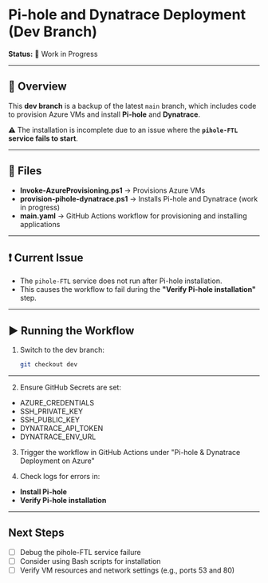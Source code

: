 # Pi-hole and Dynatrace Deployment (Dev Branch)

**Status:** 🚧 Work in Progress  

---

## 📖 Overview
This **dev branch** is a backup of the latest `main` branch, which includes code to provision Azure VMs and install **Pi-hole** and **Dynatrace**.  

⚠️ The installation is incomplete due to an issue where the **`pihole-FTL` service fails to start**.

---

## 📂 Files
- **Invoke-AzureProvisioning.ps1** → Provisions Azure VMs  
- **provision-pihole-dynatrace.ps1** → Installs Pi-hole and Dynatrace (work in progress)  
- **main.yaml** → GitHub Actions workflow for provisioning and installing applications  

---

## ❗ Current Issue
- The `pihole-FTL` service does not run after Pi-hole installation.  
- This causes the workflow to fail during the **"Verify Pi-hole installation"** step.  

---

## ▶️ Running the Workflow

1. Switch to the dev branch:
   ```bash
   git checkout dev
   ```
---

2. Ensure GitHub Secrets are set:
- AZURE_CREDENTIALS
- SSH_PRIVATE_KEY
- SSH_PUBLIC_KEY
- DYNATRACE_API_TOKEN
- DYNATRACE_ENV_URL

3. Trigger the workflow in GitHub Actions under "Pi-hole & Dynatrace Deployment on Azure"
   
4. Check logs for errors in:
- **Install Pi-hole**
- **Verify Pi-hole installation**

---

## Next Steps
- [ ] Debug the pihole-FTL service failure
- [ ] Consider using Bash scripts for installation
- [ ] Verify VM resources and network settings (e.g., ports 53 and 80)
